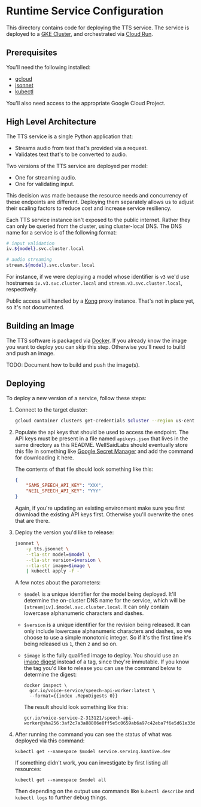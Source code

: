 # Runtime Service Configuration

This directory contains code for deploying the TTS service. The service is 
deployed to a [GKE Cluster](https://cloud.google.com/kubernetes-engine),
and orchestrated via [Cloud Run](https://cloud.google.com/run).

## Prerequisites 

You'll need the following installed:

- [gcloud](https://cloud.google.com/sdk/docs/quickstart)
- [jsonnet](https://github.com/google/jsonnet#packages)
- [kubectl](https://kubernetes.io/docs/tasks/tools/)

You'll also need access to the appropriate Google Cloud Project.

## High Level Architecture

The TTS service is a single Python application that:

- Streams audio from text that's provided via a request.
- Validates text that's to be converted to audio.

Two versions of the TTS service are deployed per model:

- One for streaming audio.
- One for validating input.

This decision was made because the resource needs and concurrency of these
endpoints are different. Deploying them separately allows us to adjust 
their scaling factors to reduce cost and increase service resiliency.

Each TTS service instance isn't exposed to the public internet. Rather they 
can only be queried from the cluster, using cluster-local DNS. The 
DNS name for a service is of the following format:

```bash
# input validation
iv.${model}.svc.cluster.local

# audio streaming
stream.${model}.svc.cluster.local
```

For instance, if we were deploying a model whose identifier is `v3` we'd use 
hostnames `iv.v3.svc.cluster.local` and `stream.v3.svc.cluster.local`, 
respectively.

Public access will handled by a [Kong](https://konghq.com/) proxy instance. 
That's not in place yet, so it's not documented.

## Building an Image

The TTS software is packaged via [Docker](https://docker.com). If
you already know the image you want to deploy you can skip this step.
Otherwise you'll need to build and push an image.

TODO: Document how to build and push the image(s).

## Deploying

To deploy a new version of a service, follow these steps:

1. Connect to the target cluster:

    ```bash
    gcloud container clusters get-credentials $cluster --region us-central1
    ```

2. Populate the api keys that should be used to access the endpoint. 
   The API keys must be present in a file named `apikeys.json` that lives 
   in the same directory as this README. WellSaidLabs should eventually store
   this file in something like [Google Secret Manager](https://cloud.google.com/secret-manager)
   and add the command for downloading it here.

   The contents of that file should look something like this: 

    ```json
    {
        "SAMS_SPEECH_API_KEY": "XXX",
        "NEIL_SPEECH_API_KEY": "YYY"
    }
    ```

    Again, if you're updating an existing environment make sure you first download the 
    existing API keys first. Otherwise you'll overwrite the ones that are there.

2.  Deploy the version you'd like to release:

    ```bash
    jsonnet \
        -y tts.jsonnet \
        --tla-str model=$model \
        --tla-str version=$version \
        --tla-str image=$image \
        | kubectl apply -f -
    ```

    A few notes about the parameters:

    - `$model` is a unique identifier for the model being deployed. It'll 
      determine the on-cluster DNS name for the service, which will be 
      `[stream|iv].$model.svc.cluster.local`. It can only contain 
      lowercase alphanumeric characters and dashes.

    - `$version` is a unique identifier for the revision being released. 
      It can only include lowercase alphanumeric characters and dashes, 
      so we choose to use a simple monotonic integer. So if it's the first 
      time it's being released us `1`, then `2` and so on.

    - `$image` is the fully qualified image to deploy. You should use an
      [image digest](https://cloud.google.com/architecture/using-container-images)
      instead of a tag, since they're immutable. If you know the tag you'd
      like to release you can use the command below to determine the 
      digest:

      ```
      docker inspect \
        gcr.io/voice-service/speech-api-worker:latest \
        --format={{index .RepoDigests 0}}
      ```

      The result should look something like this:

      ```
      gcr.io/voice-service-2-313121/speech-api-worker@sha256:3af2c7a3a88806e0ff5e5c0659ab6a97c42eba7f6e5d61e33dbc9244163e17d3
      ```

4. After running the command you can see the status of what was deployed via 
   this command:

    ```
    kubectl get --namespace $model service.serving.knative.dev
    ```
    
    If something didn't work, you can investigate by first listing all 
    resources:

    ```
    kubectl get --namespace $model all
    ```

    Then depending on the output use commands like `kubectl describe` 
    and `kubectl logs` to further debug things.

